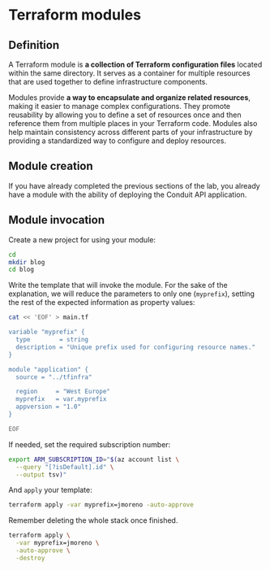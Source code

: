 # Terraform modules

## Definition

A Terraform module is **a collection of Terraform configuration files** located within the same directory. It serves as a container for multiple resources that are used together to define infrastructure components.

Modules provide **a way to encapsulate and organize related resources**, making it easier to manage complex configurations. They promote reusability by allowing you to define a set of resources once and then reference them from multiple places in your Terraform code. Modules also help maintain consistency across different parts of your infrastructure by providing a standardized way to configure and deploy resources.

## Module creation

If you have already completed the previous sections of the lab, you already have a module with the ability of deploying the Conduit API application.

## Module invocation

Create a new project for using your module:

```bash
cd
mkdir blog
cd blog
```

Write the template that will invoke the module. For the sake of the explanation, we will reduce the parameters to only one (`myprefix`), setting the rest of the expected information as property values:

```bash
cat << 'EOF' > main.tf

variable "myprefix" {
  type        = string
  description = "Unique prefix used for configuring resource names."
}

module "application" {
  source = "../tfinfra"

  region     = "West Europe"
  myprefix   = var.myprefix
  appversion = "1.0"
}

EOF
```

If needed, set the required subscription number:

```bash
export ARM_SUBSCRIPTION_ID="$(az account list \
  --query "[?isDefault].id" \
  --output tsv)"
```

And `apply` your template:

```bash
terraform apply -var myprefix=jmoreno -auto-approve
```

Remember deleting the whole stack once finished.

```bash
terraform apply \
  -var myprefix=jmoreno \
  -auto-approve \
  -destroy
```